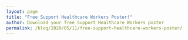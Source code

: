 ```yaml
---
layout: page
title: "Free Support Healthcare Workers Poster!"
author: Download your free Support Healthcare Workers poster 
permalink: /blog/2020/05/11/free-support-healthcare-workers-poster/
---
```

